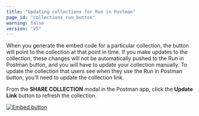```yaml
---
title: "Updating collections for Run in Postman"
page_id: "collections_run_button"
warning: false
version: "v5"
---
```


When you generate the embed code for a particular collection, the button will point to the collection at that point in time. If you make updates to the collection, these changes will not be automatically pushed to the Run in Postman button, and you will have to update your collection manually. To update the collection that users see when they use the Run in Postman button, you’ll need to update the collection link. 

From the **SHARE COLLECTION** modal in the Postman app, click the **Update Link** button to refresh the collection.

[![Embed button](https://s3.amazonaws.com/postman-static-getpostman-com/postman-docs/59020943.png)](https://s3.amazonaws.com/postman-static-getpostman-com/postman-docs/59020943.png)